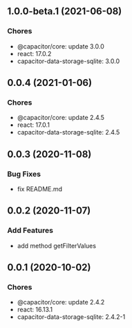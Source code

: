 ## 1.0.0-beta.1 (2021-06-08)

### Chores

- @capacitor/core: update 3.0.0
- react: 17.0.2
- capacitor-data-storage-sqlite: 3.0.0

## 0.0.4 (2021-01-06)

### Chores

- @capacitor/core: update 2.4.5
- react: 17.0.1
- capacitor-data-storage-sqlite: 2.4.5

## 0.0.3 (2020-11-08)

### Bug Fixes

- fix README.md

## 0.0.2 (2020-11-07)

### Add Features

- add method getFilterValues

## 0.0.1 (2020-10-02)

### Chores

- @capacitor/core: update 2.4.2
- react: 16.13.1
- capacitor-data-storage-sqlite: 2.4.2-1
